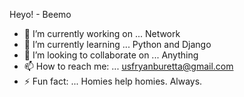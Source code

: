 Heyo! - Beemo

- 🔭 I’m currently working on ... Network 
- 🌱 I’m currently learning ... Python and Django
- 👯 I’m looking to collaborate on ... Anything
- 📫 How to reach me: ... usfryanburetta@gmail.com
- ⚡ Fun fact: ... Homies help homies. Always.
